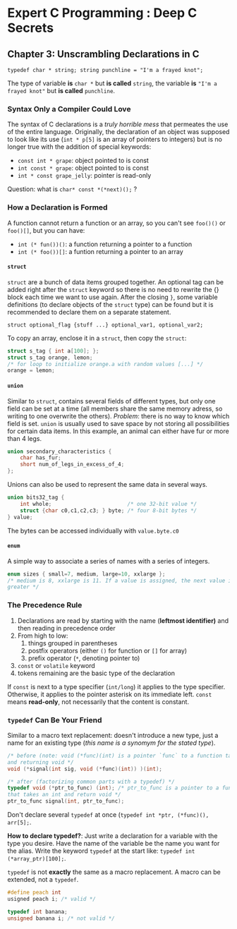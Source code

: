 Expert C Programming : Deep C Secrets
=====================================

Chapter 3: Unscrambling Declarations in C
-----------------------------------------

`typedef char * string;
string punchline = "I'm a frayed knot";`

The type of variable **is** `char *` but **is called** `string`, the variable
**is** `"I'm a frayed knot"` but **is called** `punchline`.

### Syntax Only a Compiler Could Love
The syntax of C declarations is a *truly horrible mess* that permeates the use
of the entire language. Originally, the declaration of an object was supposed to
look like its use (`int * p[5]` is an array of pointers to integers) but is no
longer true with the addition of special keywords:
* `const int * grape`: object pointed to is const
* `int const * grape`: object pointed to is const
* `int * const grape_jelly`: pointer is read-only

Question: what is `char* const *(*next)();` ?

### How a Declaration is Formed
A function cannot return a function or an array, so you can't see `foo()()` or
`foo()[]`, but you can have:
* `int (* fun())()`: a function returning a pointer to a function
* `int (* foo())[]`: a funtion returning a pointer to an array

#### `struct`
`struct` are a bunch of data items grouped together. An optional tag can be
added right after the `struct` keyword so there is no need to rewrite the {}
block each time we want to use again. After the closing `}`, some variable
definitions (to declare objects of the `struct` type) can be found but it is
recommended to declare them on a separate statement.

`struct optional_flag {stuff ...} optional_var1, optional_var2;`

To copy an array, enclose it in a `struct`, then copy the `struct`:
```C
struct s_tag { int a[100]; };
struct s_tag orange, lemon;
/* for loop to initialize orange.a with random values [...] */
orange = lemon;
```

#### `union`
Similar to `struct`, contains several fields of different types, but only one
field can be set at a time (all members share the same memory adress, so writing
to one overwrite the others). *Problem*:  there is no way to know which field is
set. `union` is usually used to save space by not storing all possibilities for
certain data items. In this example, an animal can either have fur or more than
4 legs.
```C
union secondary_characteristics {
    char has_fur;
    short num_of_legs_in_excess_of_4;
};
```
Unions can also be used to represent the same data in several ways.
```C
union bits32_tag {
    int whole;                        /* one 32-bit value */
    struct {char c0,c1,c2,c3; } byte; /* four 8-bit bytes */
} value;
```
The bytes can be accessed individually with `value.byte.c0`

#### `enum`
A simple way to associate a series of names with a series of integers.
```C
enum sizes { small=7, medium, large=10, xxlarge };
/* medium is 8, xxlarge is 11. If a value is assigned, the next value is one
greater */
```

### The Precedence Rule
1. Declarations are read by starting with the name (**leftmost identifier)** and
   then reading in precedence order
2. From high to low:
    1. things grouped in parentheses
    2. postfix operators (either `()` for function or `[]` for array)
    3. prefix operator (`*`, denoting pointer to)
3. `const` or `volatile` keyword
4. tokens remaining are the basic type of the declaration

If `const` is next to a type specifier (`int/long`) it applies to the type
specifier. Otherwise, it applies to the pointer asterisk on its immediate left.
`const` means **read-only**, not necessarily that the content is constant.

### `typedef` Can Be Your Friend
Similar to a macro text replacement: doesn't introduce a new type, just a name
for an existing type (*this name is a synomym for the stated type*).
```C
/* before (note: void (*func)(int) is a pointer `func` to a function taking int
and returning void */
void (*signal(int sig, void (*func)(int)) )(int);

/* after (factorizing common parts with a typedef) */
typedef void (*ptr_to_func) (int); /* ptr_to_func is a pointer to a function
that takes an int and return void */
ptr_to_func signal(int, ptr_to_func);
```

Don't declare several `typedef` at once (`typedef int *ptr, (*func)(), arr[5];`.

**How to declare typedef?**: Just write a declaration for a variable with the
type you desire. Have the name of the variable be the name you want for the
alias. Write the keyword `typedef` at the start like:
`typedef int (*array_ptr)[100];`.

`typedef` is not **exactly** the same as a macro replacement. A macro can be
extended, not a `typedef`.
```C
#define peach int
usigned peach i; /* valid */

typedef int banana;
unsigned banana i; /* not valid */
